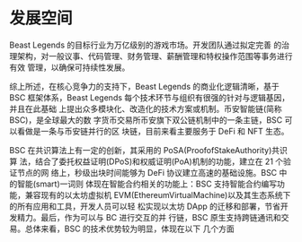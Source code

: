 # 发展空间

Beast Legends 的目标行业为万亿级别的游戏市场。开发团队通过拟定完善 的治理架构，对一般议事、代码管理、财务管理、薪酬管理和特权操作范围等事务进行有效 管理，以确保可持续性发展。&#x20;

综上所述，在核心竞争力的支持下，Beast Legends 的商业化逻辑清晰，基于 BSC 框架体系，Beast Legends 每个技术环节与组织有很强的针对与逻辑基因，并且在此基础 上提出众多模块化、改造化的技术方案或机制。币安智能链(简称 BSC)，是全球最大的数 字货币交易所币安旗下双公链机制中的一条主链，BSC 可以看做是一条与币安链并行的区 块链，目前来看主要服务于 DeFi 和 NFT 生态。&#x20;

BSC 在共识算法上有一定的创新，其采用的 PoSA(ProofofStakeAuthority)共识算 法，结合了委托权益证明(DPoS)和权威证明(PoA)机制的功能，建立在 21 个验证节点的网 络上，秒级出块时间能够为 DeFi 协议建立高速的基础设施。BSC 中的智能(smart)一词则 体现在智能合约相关的功能上：BSC 支持智能合约编写功能，兼容现有的以太坊虚拟机 EVM(EthereumVirtualMachine)以及其生态系统下的所有应用和工具，开发人员可以轻 松实现以太坊 DApp 的迁移和部署，节省开发精力。最后，作为可以与 BC 进行交互的并 行链，BSC 原生支持跨链通讯和交易。总体来看，BSC 的技术优势较为明显，体现在以下 几个方面
